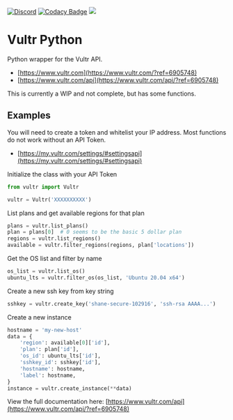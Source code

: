 [![Discord](https://img.shields.io/discord/899171661457293343?color=7289da&label=discord&logo=discord&logoColor=white&style=flat)](https://discord.gg/wXy6m2X8wY)
[![Codacy Badge](https://app.codacy.com/project/badge/Grade/9b356c4327df41e395c81de1c717ce11)](https://www.codacy.com/gh/cssnr/vultr-python/dashboard?utm_source=github.com&amp;utm_medium=referral&amp;utm_content=cssnr/vultr-python&amp;utm_campaign=Badge_Grade)
[![](https://repository-images.githubusercontent.com/441314848/513fb2f4-39cb-4bbc-8d47-a2cde9ccbd65)](https://www.vultr.com/?ref=6905748)
# Vultr Python

Python wrapper for the Vultr API.

*   [https://www.vultr.com](https://www.vultr.com/?ref=6905748)
*   [https://www.vultr.com/api](https://www.vultr.com/api/?ref=6905748)

This is currently a WIP and not complete, but has some functions.

## Examples

You will need to create a token and whitelist your IP address.
Most functions do not work without an API Token.

*   [https://my.vultr.com/settings/#settingsapi](https://my.vultr.com/settings/#settingsapi)

Initialize the class with your API Token
```python
from vultr import Vultr

vultr = Vultr('XXXXXXXXXX')
```
List plans and get available regions for that plan
```python
plans = vultr.list_plans()
plan = plans[0]  # 0 seems to be the basic 5 dollar plan
regions = vultr.list_regions()
available = vultr.filter_regions(regions, plan['locations'])
```
Get the OS list and filter by name
```python
os_list = vultr.list_os()
ubuntu_lts = vultr.filter_os(os_list, 'Ubuntu 20.04 x64')
```
Create a new ssh key from key string
```python
sshkey = vultr.create_key('shane-secure-102916', 'ssh-rsa AAAA...')
```
Create a new instance
```python
hostname = 'my-new-host'
data = {
    'region': available[0]['id'],
    'plan': plan['id'],
    'os_id': ubuntu_lts['id'],
    'sshkey_id': sshkey['id'],
    'hostname': hostname,
    'label': hostname,
}
instance = vultr.create_instance(**data)
```

View the full documentation here: [https://www.vultr.com/api](https://www.vultr.com/api/?ref=6905748)
